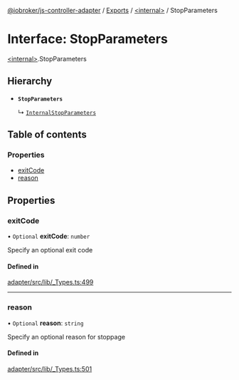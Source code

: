 [@iobroker/js-controller-adapter](../README.md) / [Exports](../modules.md) / [\<internal\>](../modules/internal_.md) / StopParameters

# Interface: StopParameters

[\<internal\>](../modules/internal_.md).StopParameters

## Hierarchy

- **`StopParameters`**

  ↳ [`InternalStopParameters`](internal_.InternalStopParameters.md)

## Table of contents

### Properties

- [exitCode](internal_.StopParameters.md#exitcode)
- [reason](internal_.StopParameters.md#reason)

## Properties

### exitCode

• `Optional` **exitCode**: `number`

Specify an optional exit code

#### Defined in

[adapter/src/lib/_Types.ts:499](https://github.com/ioBroker/ioBroker.js-controller/blob/20b08f31/packages/adapter/src/lib/_Types.ts#L499)

___

### reason

• `Optional` **reason**: `string`

Specify an optional reason for stoppage

#### Defined in

[adapter/src/lib/_Types.ts:501](https://github.com/ioBroker/ioBroker.js-controller/blob/20b08f31/packages/adapter/src/lib/_Types.ts#L501)
